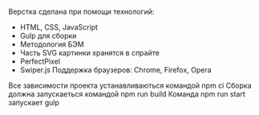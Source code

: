 Верстка сделана при помощи технологий:
- HTML, CSS, JavaScript
- Gulp для сборки
- Методология БЭМ
- Часть SVG картинки хранятся в спрайте
- PerfectPixel
- Swiper.js
Поддержка браузеров: Chrome, Firefox, Opera

Все зависимости проекта устанавливаються командой npm ci
Сборка должна запускаеться командой npm run build
Команда npm run start запускает gulp

